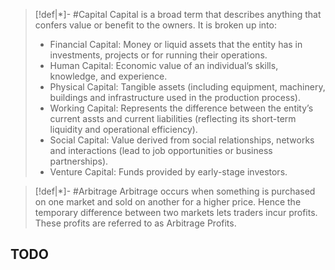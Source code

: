 >[!def|*]- #Capital
>Capital is a broad term that describes anything that confers value or benefit to the owners. It is broken up into:
> - Financial Capital: Money or liquid assets that the entity has in investments, projects or for running their operations.
> - Human Capital: Economic value of an individual’s skills, knowledge, and experience.
> - Physical Capital: Tangible assets (including equipment, machinery, buildings and infrastructure used in the production process).
> - Working Capital: Represents the difference between the entity’s current assts and current liabilities (reflecting its short-term liquidity and operational efficiency).
> - Social Capital: Value derived from social relationships, networks and interactions (lead to job opportunities or business partnerships).
> - Venture Capital: Funds provided by early-stage investors.

>[!def|*]- #Arbitrage
>Arbitrage occurs when something is purchased on one market and sold on another for a higher price. Hence the temporary difference between two markets lets traders incur profits. These profits are referred to as Arbitrage Profits.


## TODO




